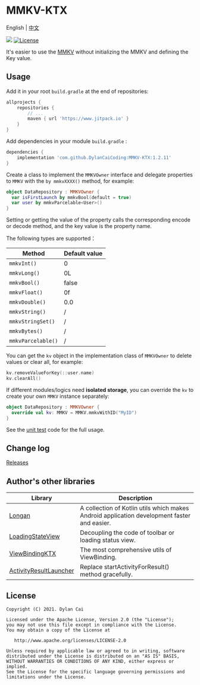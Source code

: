# MMKV-KTX

English | [中文](README_CN.md)

[![](https://www.jitpack.io/v/DylanCaiCoding/MMKV-KTX.svg)](https://www.jitpack.io/#DylanCaiCoding/MMKV-KTX) [![License](https://img.shields.io/badge/License-Apache--2.0-blue.svg)](https://github.com/DylanCaiCoding/LoadingStateView/blob/master/LICENSE)

It's easier to use the [MMKV](https://github.com/Tencent/MMKV) without initializing the MMKV and defining the Key value.


## Usage

Add it in your root `build.gradle` at the end of repositories:

```groovy
allprojects {
    repositories {
        // ...
        maven { url 'https://www.jitpack.io' }
    }
}
```

Add dependencies in your module `build.gradle` :

```groovy
dependencies {
    implementation 'com.github.DylanCaiCoding:MMKV-KTX:1.2.11'
}
```

Create a class to implement the `MMKVOwner` interface and delegate properties to `MMKV` with the `by mmkvXXXX()` method, for example:

```kotlin
object DataRepository : MMKVOwner {
  var isFirstLaunch by mmkvBool(default = true)
  var user by mmkvParcelable<User>()
}
```

Setting or getting the value of the property calls the corresponding encode or decode method, and the key value is the property name.

The following types are supported：

| Method             | Default value |
| ------------------ | ------------- |
| `mmkvInt()`        | 0             |
| `mmkvLong()`       | 0L            |
| `mmkvBool()`       | false         |
| `mmkvFloat()`      | 0f            |
| `mmkvDouble()`     | 0.0           |
| `mmkvString()`     | /             |
| `mmkvStringSet()`  | /             |
| `mmkvBytes()`      | /             |
| `mmkvParcelable()` | /             |

You can get the `kv` object in the implementation class of `MMKVOwner` to delete values or clear all, for example:

```kotlin
kv.removeValueForKey(::user.name)
kv.clearAll()
```

If different modules/logics need **isolated storage**, you can override the `kv` to create your own `MMKV` instance separately:

```kotlin
object DataRepository : MMKVOwner {
  override val kv: MMKV = MMKV.mmkvWithID("MyID")
}
```

See the [unit test](https://github.com/DylanCaiCoding/MMKV-KTX/blob/master/library/src/androidTest/java/com/dylanc/mmkv/MMKVTest.kt) code for the full usage.

## Change log

[Releases](https://github.com/DylanCaiCoding/MMKV-KTX/releases)

## Author's other libraries

| Library                                                      | Description                                                  |
| ------------------------------------------------------------ | ------------------------------------------------------------ |
| [Longan](https://github.com/DylanCaiCoding/Longan)           | A collection of Kotlin utils which makes Android application development faster and easier. |
| [LoadingStateView](https://github.com/DylanCaiCoding/LoadingStateView) | Decoupling the code of toolbar or loading status view.       |
| [ViewBindingKTX](https://github.com/DylanCaiCoding/ViewBindingKTX) | The most comprehensive utils of ViewBinding.                 |
| [ActivityResultLauncher](https://github.com/DylanCaiCoding/ActivityResultLauncher) | Replace startActivityForResult() method gracefully.          |

## License

```
Copyright (C) 2021. Dylan Cai

Licensed under the Apache License, Version 2.0 (the "License");
you may not use this file except in compliance with the License.
You may obtain a copy of the License at

   http://www.apache.org/licenses/LICENSE-2.0

Unless required by applicable law or agreed to in writing, software
distributed under the License is distributed on an "AS IS" BASIS,
WITHOUT WARRANTIES OR CONDITIONS OF ANY KIND, either express or implied.
See the License for the specific language governing permissions and
limitations under the License.
```

